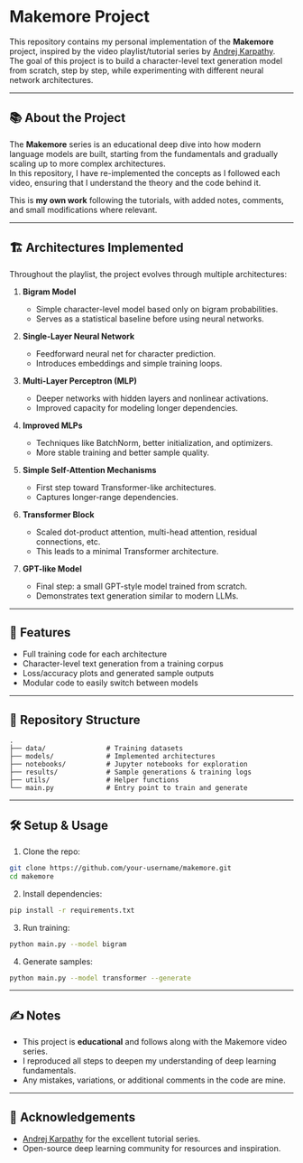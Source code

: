 # Makemore Project

This repository contains my personal implementation of the **Makemore** project, inspired by the video playlist/tutorial series by [Andrej Karpathy](https://www.youtube.com/@AndrejKarpathy).  
The goal of this project is to build a character-level text generation model from scratch, step by step, while experimenting with different neural network architectures.

---

## 📚 About the Project

The **Makemore** series is an educational deep dive into how modern language models are built, starting from the fundamentals and gradually scaling up to more complex architectures.  
In this repository, I have re-implemented the concepts as I followed each video, ensuring that I understand the theory and the code behind it.

This is **my own work** following the tutorials, with added notes, comments, and small modifications where relevant.

---

## 🏗️ Architectures Implemented

Throughout the playlist, the project evolves through multiple architectures:

1. **Bigram Model**  
   - Simple character-level model based only on bigram probabilities.  
   - Serves as a statistical baseline before using neural networks.

2. **Single-Layer Neural Network**  
   - Feedforward neural net for character prediction.  
   - Introduces embeddings and simple training loops.

3. **Multi-Layer Perceptron (MLP)**  
   - Deeper networks with hidden layers and nonlinear activations.  
   - Improved capacity for modeling longer dependencies.

4. **Improved MLPs**  
   - Techniques like BatchNorm, better initialization, and optimizers.  
   - More stable training and better sample quality.

5. **Simple Self-Attention Mechanisms**  
   - First step toward Transformer-like architectures.  
   - Captures longer-range dependencies.

6. **Transformer Block**  
   - Scaled dot-product attention, multi-head attention, residual connections, etc.  
   - This leads to a minimal Transformer architecture.

7. **GPT-like Model**  
   - Final step: a small GPT-style model trained from scratch.  
   - Demonstrates text generation similar to modern LLMs.

---

## 🚀 Features

- Full training code for each architecture  
- Character-level text generation from a training corpus  
- Loss/accuracy plots and generated sample outputs  
- Modular code to easily switch between models  

---

## 📂 Repository Structure

```
.
├── data/               # Training datasets
├── models/             # Implemented architectures
├── notebooks/          # Jupyter notebooks for exploration
├── results/            # Sample generations & training logs
├── utils/              # Helper functions
└── main.py             # Entry point to train and generate
```

---

## 🛠️ Setup & Usage

1. Clone the repo:

```bash
git clone https://github.com/your-username/makemore.git
cd makemore
```

2. Install dependencies:

```bash
pip install -r requirements.txt
```

3. Run training:

```bash
python main.py --model bigram
```

4. Generate samples:

```bash
python main.py --model transformer --generate
```

---

## ✍️ Notes

- This project is **educational** and follows along with the Makemore video series.  
- I reproduced all steps to deepen my understanding of deep learning fundamentals.  
- Any mistakes, variations, or additional comments in the code are mine.

---

## 🙏 Acknowledgements

- [Andrej Karpathy](https://www.youtube.com/@AndrejKarpathy) for the excellent tutorial series.  
- Open-source deep learning community for resources and inspiration.  
